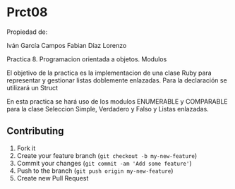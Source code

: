 # Prct08

Propiedad de:

Iván García Campos
Fabian Díaz Lorenzo

Practica 8. Programacion orientada a objetos. Modulos

El objetivo de la practica es la implementacion de una clase Ruby para
representar y gestionar listas doblemente enlazadas.
Para la declaración se utilizará un Struct

En esta practica se hará uso de los modulos ENUMERABLE y COMPARABLE para la clase Seleccion 
Simple, Verdadero y Falso y Listas enlazadas.



## Contributing

1. Fork it
2. Create your feature branch (`git checkout -b my-new-feature`)
3. Commit your changes (`git commit -am 'Add some feature'`)
4. Push to the branch (`git push origin my-new-feature`)
5. Create new Pull Request
